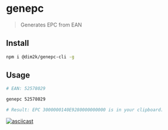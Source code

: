 # genepc

> Generates EPC from EAN

## Install

```sh
npm i @dim2k/genepc-cli -g
```

## Usage

```sh
# EAN: 52578029

genepc 52578029

# Result: EPC 3000000140E9280000000000 is in your clipboard.
```

[![asciicast](https://asciinema.org/a/CruRmi2rIWOVCAPtOANqpLbPZ.svg)](https://asciinema.org/a/CruRmi2rIWOVCAPtOANqpLbPZ)
